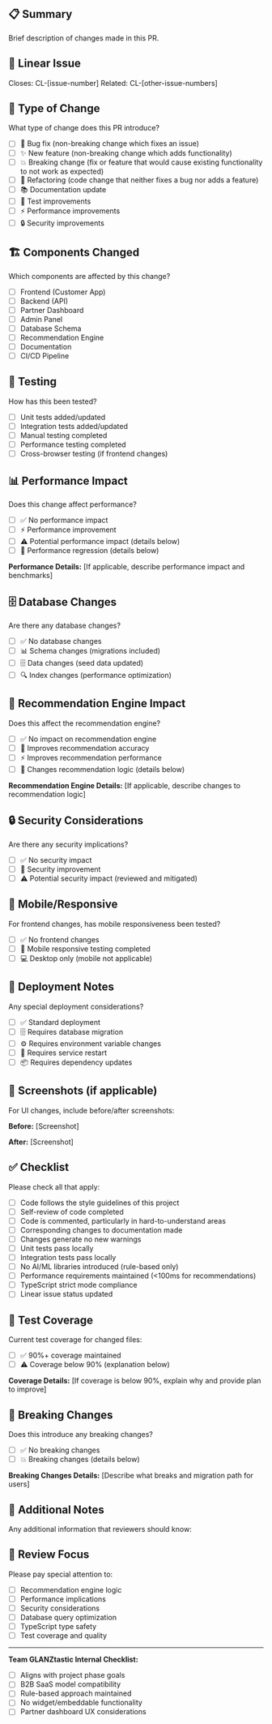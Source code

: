 ## 📋 Summary

Brief description of changes made in this PR.

## 🔗 Linear Issue

Closes: CL-[issue-number]
Related: CL-[other-issue-numbers]

## 🎯 Type of Change

What type of change does this PR introduce?

- [ ] 🐛 Bug fix (non-breaking change which fixes an issue)
- [ ] ✨ New feature (non-breaking change which adds functionality)
- [ ] 💥 Breaking change (fix or feature that would cause existing functionality to not work as expected)
- [ ] 🧹 Refactoring (code change that neither fixes a bug nor adds a feature)
- [ ] 📚 Documentation update
- [ ] 🧪 Test improvements
- [ ] ⚡ Performance improvements
- [ ] 🔒 Security improvements

## 🏗️ Components Changed

Which components are affected by this change?

- [ ] Frontend (Customer App)
- [ ] Backend (API)
- [ ] Partner Dashboard
- [ ] Admin Panel
- [ ] Database Schema
- [ ] Recommendation Engine
- [ ] Documentation
- [ ] CI/CD Pipeline

## 🧪 Testing

How has this been tested?

- [ ] Unit tests added/updated
- [ ] Integration tests added/updated
- [ ] Manual testing completed
- [ ] Performance testing completed
- [ ] Cross-browser testing (if frontend changes)

## 📊 Performance Impact

Does this change affect performance?

- [ ] ✅ No performance impact
- [ ] ⚡ Performance improvement
- [ ] ⚠️ Potential performance impact (details below)
- [ ] 🚨 Performance regression (details below)

**Performance Details:**
[If applicable, describe performance impact and benchmarks]

## 🗄️ Database Changes

Are there any database changes?

- [ ] ✅ No database changes
- [ ] 📊 Schema changes (migrations included)
- [ ] 🗄️ Data changes (seed data updated)
- [ ] 🔍 Index changes (performance optimization)

## 🤖 Recommendation Engine Impact

Does this affect the recommendation engine?

- [ ] ✅ No impact on recommendation engine
- [ ] 🎯 Improves recommendation accuracy
- [ ] ⚡ Improves recommendation performance
- [ ] 🔄 Changes recommendation logic (details below)

**Recommendation Engine Details:**
[If applicable, describe changes to recommendation logic]

## 🔒 Security Considerations

Are there any security implications?

- [ ] ✅ No security impact
- [ ] 🔐 Security improvement
- [ ] ⚠️ Potential security impact (reviewed and mitigated)

## 📱 Mobile/Responsive

For frontend changes, has mobile responsiveness been tested?

- [ ] ✅ No frontend changes
- [ ] 📱 Mobile responsive testing completed
- [ ] 💻 Desktop only (mobile not applicable)

## 🚀 Deployment Notes

Any special deployment considerations?

- [ ] ✅ Standard deployment
- [ ] 🗄️ Requires database migration
- [ ] ⚙️ Requires environment variable changes
- [ ] 🔄 Requires service restart
- [ ] 📦 Requires dependency updates

## 📸 Screenshots (if applicable)

For UI changes, include before/after screenshots:

**Before:**
[Screenshot]

**After:**
[Screenshot]

## ✅ Checklist

Please check all that apply:

- [ ] Code follows the style guidelines of this project
- [ ] Self-review of code completed
- [ ] Code is commented, particularly in hard-to-understand areas
- [ ] Corresponding changes to documentation made
- [ ] Changes generate no new warnings
- [ ] Unit tests pass locally
- [ ] Integration tests pass locally
- [ ] No AI/ML libraries introduced (rule-based only)
- [ ] Performance requirements maintained (<100ms for recommendations)
- [ ] TypeScript strict mode compliance
- [ ] Linear issue status updated

## 🧪 Test Coverage

Current test coverage for changed files:

- [ ] ✅ 90%+ coverage maintained
- [ ] ⚠️ Coverage below 90% (explanation below)

**Coverage Details:**
[If coverage is below 90%, explain why and provide plan to improve]

## 🔄 Breaking Changes

Does this introduce any breaking changes?

- [ ] ✅ No breaking changes
- [ ] 💥 Breaking changes (details below)

**Breaking Changes Details:**
[Describe what breaks and migration path for users]

## 📝 Additional Notes

Any additional information that reviewers should know:

## 🎯 Review Focus

Please pay special attention to:

- [ ] Recommendation engine logic
- [ ] Performance implications
- [ ] Security considerations
- [ ] Database query optimization
- [ ] TypeScript type safety
- [ ] Test coverage and quality

---

**Team GLANZtastic Internal Checklist:**

- [ ] Aligns with project phase goals
- [ ] B2B SaaS model compatibility
- [ ] Rule-based approach maintained
- [ ] No widget/embeddable functionality
- [ ] Partner dashboard UX considerations
